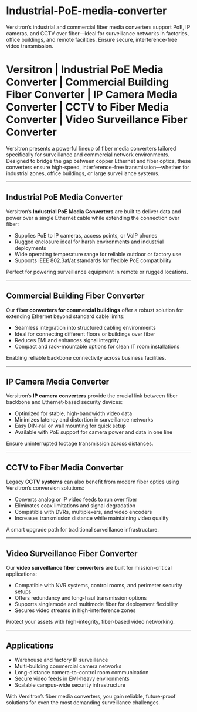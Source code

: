 # Industrial-PoE-media-converter
Versitron’s industrial and commercial fiber media converters support PoE, IP cameras, and CCTV over fiber—ideal for surveillance networks in factories, office buildings, and remote facilities. Ensure secure, interference-free video transmission.

# Versitron | Industrial PoE Media Converter | Commercial Building Fiber Converter | IP Camera Media Converter | CCTV to Fiber Media Converter | Video Surveillance Fiber Converter

Versitron presents a powerful lineup of fiber media converters tailored specifically for surveillance and commercial network environments. Designed to bridge the gap between copper Ethernet and fiber optics, these converters ensure high-speed, interference-free transmission—whether for industrial zones, office buildings, or large surveillance systems.

---

## Industrial PoE Media Converter

Versitron’s **Industrial PoE Media Converters** are built to deliver data and power over a single Ethernet cable while extending the connection over fiber:

- Supplies PoE to IP cameras, access points, or VoIP phones  
- Rugged enclosure ideal for harsh environments and industrial deployments  
- Wide operating temperature range for reliable outdoor or factory use  
- Supports IEEE 802.3af/at standards for flexible PoE compatibility  

Perfect for powering surveillance equipment in remote or rugged locations.

---

## Commercial Building Fiber Converter

Our **fiber converters for commercial buildings** offer a robust solution for extending Ethernet beyond standard cable limits:

- Seamless integration into structured cabling environments  
- Ideal for connecting different floors or buildings over fiber  
- Reduces EMI and enhances signal integrity  
- Compact and rack-mountable options for clean IT room installations  

Enabling reliable backbone connectivity across business facilities.

---

## IP Camera Media Converter

Versitron’s **IP camera converters** provide the crucial link between fiber backbone and Ethernet-based security devices:

- Optimized for stable, high-bandwidth video data  
- Minimizes latency and distortion in surveillance networks  
- Easy DIN-rail or wall mounting for quick setup  
- Available with PoE support for camera power and data in one line  

Ensure uninterrupted footage transmission across distances.

---

## CCTV to Fiber Media Converter

Legacy **CCTV systems** can also benefit from modern fiber optics using Versitron’s conversion solutions:

- Converts analog or IP video feeds to run over fiber  
- Eliminates coax limitations and signal degradation  
- Compatible with DVRs, multiplexers, and video encoders  
- Increases transmission distance while maintaining video quality  

A smart upgrade path for traditional surveillance infrastructure.

---

## Video Surveillance Fiber Converter

Our **video surveillance fiber converters** are built for mission-critical applications:

- Compatible with NVR systems, control rooms, and perimeter security setups  
- Offers redundancy and long-haul transmission options  
- Supports singlemode and multimode fiber for deployment flexibility  
- Secures video streams in high-interference zones  

Protect your assets with high-integrity, fiber-based video networking.

---

## Applications

- Warehouse and factory IP surveillance  
- Multi-building commercial camera networks  
- Long-distance camera-to-control room communication  
- Secure video feeds in EMI-heavy environments  
- Scalable campus-wide security infrastructure  

With Versitron’s fiber media converters, you gain reliable, future-proof solutions for even the most demanding surveillance challenges.
